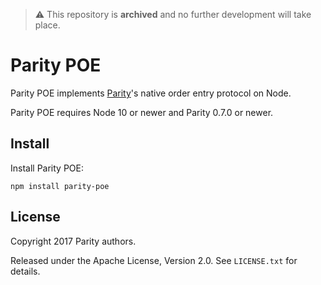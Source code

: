 > :warning: This repository is **archived** and no further development
> will take place.

# Parity POE

Parity POE implements [Parity][]'s native order entry protocol on Node.

  [Parity]: https://github.com/paritytrading/parity

Parity POE requires Node 10 or newer and Parity 0.7.0 or newer.

## Install

Install Parity POE:

```
npm install parity-poe
```

## License

Copyright 2017 Parity authors.

Released under the Apache License, Version 2.0. See `LICENSE.txt` for details.
